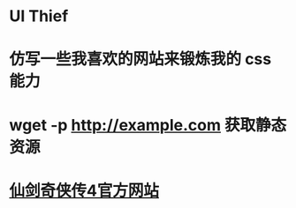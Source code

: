 # UI Thief

# 仿写一些我喜欢的网站来锻炼我的 css 能力

# wget -p http://example.com 获取静态资源

# [仙剑奇侠传4官方网站](http://pal5.baiyou100.com/2401000.asp)
